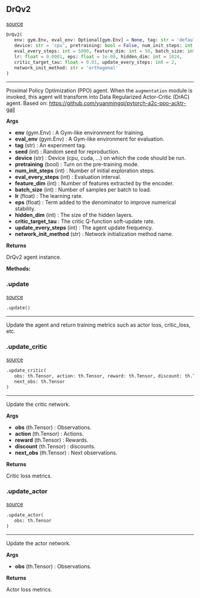 #


## DrQv2
[source](https://github.com/RLE-Foundation/rllte/blob/main/rllte/agent/drqv2.py/#L41)
```python 
DrQv2(
   env: gym.Env, eval_env: Optional[gym.Env] = None, tag: str = 'default', seed: int = 1,
   device: str = 'cpu', pretraining: bool = False, num_init_steps: int = 2000,
   eval_every_steps: int = 5000, feature_dim: int = 50, batch_size: int = 256,
   lr: float = 0.0001, eps: float = 1e-08, hidden_dim: int = 1024,
   critic_target_tau: float = 0.01, update_every_steps: int = 2,
   network_init_method: str = 'orthogonal'
)
```


---
Proximal Policy Optimization (PPO) agent.
When the `augmentation` module is invoked, this agent will transform into Data Regularized Actor-Critic (DrAC) agent.
Based on: https://github.com/yuanmingqi/pytorch-a2c-ppo-acktr-gail


**Args**

* **env** (gym.Env) : A Gym-like environment for training.
* **eval_env** (gym.Env) : A Gym-like environment for evaluation.
* **tag** (str) : An experiment tag.
* **seed** (int) : Random seed for reproduction.
* **device** (str) : Device (cpu, cuda, ...) on which the code should be run.
* **pretraining** (bool) : Turn on the pre-training mode.
* **num_init_steps** (int) : Number of initial exploration steps.
* **eval_every_steps** (int) : Evaluation interval.
* **feature_dim** (int) : Number of features extracted by the encoder.
* **batch_size** (int) : Number of samples per batch to load.
* **lr** (float) : The learning rate.
* **eps** (float) : Term added to the denominator to improve numerical stability.
* **hidden_dim** (int) : The size of the hidden layers.
* **critic_target_tau**  : The critic Q-function soft-update rate.
* **update_every_steps** (int) : The agent update frequency.
* **network_init_method** (str) : Network initialization method name.



**Returns**

DrQv2 agent instance.


**Methods:**


### .update
[source](https://github.com/RLE-Foundation/rllte/blob/main/rllte/agent/drqv2.py/#L154)
```python
.update()
```

---
Update the agent and return training metrics such as actor loss, critic_loss, etc.

### .update_critic
[source](https://github.com/RLE-Foundation/rllte/blob/main/rllte/agent/drqv2.py/#L195)
```python
.update_critic(
   obs: th.Tensor, action: th.Tensor, reward: th.Tensor, discount: th.Tensor,
   next_obs: th.Tensor
)
```

---
Update the critic network.


**Args**

* **obs** (th.Tensor) : Observations.
* **action** (th.Tensor) : Actions.
* **reward** (th.Tensor) : Rewards.
* **discount** (th.Tensor) : discounts.
* **next_obs** (th.Tensor) : Next observations.


**Returns**

Critic loss metrics.

### .update_actor
[source](https://github.com/RLE-Foundation/rllte/blob/main/rllte/agent/drqv2.py/#L242)
```python
.update_actor(
   obs: th.Tensor
)
```

---
Update the actor network.


**Args**

* **obs** (th.Tensor) : Observations.


**Returns**

Actor loss metrics.

